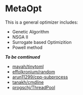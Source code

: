 # MetaOpt

This is a general optimizer includes:
- Genetic Algorithm
- NSGA II
- Surrogate based Optimizition
- Powell method


***To be comtinued***



- [mayah/tinytoml](https://github.com/mayah/tinytoml)
- [effolkronium/random](https://github.com/effolkronium/random)
- [arun11299/cpp-subprocess](https://github.com/arun11299/cpp-subprocess.git)
- [tanakh/cmdline](https://github.com/tanakh/cmdline.git)
- [progschj/ThreadPool](https://github.com/progschj/ThreadPool.git)